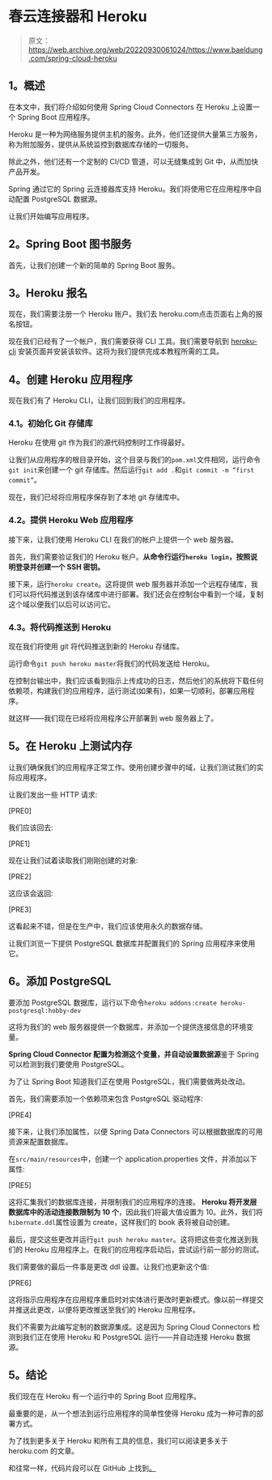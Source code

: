 # 春云连接器和 Heroku

> 原文：<https://web.archive.org/web/20220930061024/https://www.baeldung.com/spring-cloud-heroku>

## **1。概述**

在本文中，我们将介绍如何使用 Spring Cloud Connectors 在 Heroku 上设置一个 Spring Boot 应用程序。

Heroku 是一种为网络服务提供主机的服务。此外，他们还提供大量第三方服务，称为附加服务，提供从系统监控到数据库存储的一切服务。

除此之外，他们还有一个定制的 CI/CD 管道，可以无缝集成到 Git 中，从而加快产品开发。

Spring 通过它的 Spring 云连接器库支持 Heroku。我们将使用它在应用程序中自动配置 PostgreSQL 数据源。

让我们开始编写应用程序。

## **2。Spring Boot 图书服务**

首先，让我们创建一个新的简单的 Spring Boot 服务。

## **3。Heroku 报名**

现在，我们需要注册一个 Heroku 账户。我们去 heroku.com点击页面右上角的报名按钮。

现在我们已经有了一个帐户，我们需要获得 CLI 工具。我们需要导航到 [heroku-cli](https://web.archive.org/web/20221208143837/https://devcenter.heroku.com/articles/heroku-cli) 安装页面并安装该软件。这将为我们提供完成本教程所需的工具。

## **4。创建 Heroku 应用程序**

现在我们有了 Heroku CLI，让我们回到我们的应用程序。

### **4.1。初始化 Git 存储库**

Heroku 在使用 git 作为我们的源代码控制时工作得最好。

让我们从应用程序的根目录开始，这个目录与我们的`pom.xml`文件相同，运行命令`git init`来创建一个 git 存储库。然后运行`git add .`和`git commit -m “first commit”`。

现在，我们已经将应用程序保存到了本地 git 存储库中。

### **4.2。提供 Heroku Web 应用程序**

接下来，让我们使用 Heroku CLI 在我们的帐户上提供一个 web 服务器。

首先，我们需要验证我们的 Heroku 帐户。**从命令行运行`heroku login`，按照说明登录并创建一个 SSH 密钥。**

接下来，运行`heroku create`。这将提供 web 服务器并添加一个远程存储库，我们可以将代码推送到该存储库中进行部署。我们还会在控制台中看到一个域，复制这个域以便我们以后可以访问它。

### **4.3。将代码推送到 Heroku**

现在我们将使用 git 将代码推送到新的 Heroku 存储库。

运行命令`git push heroku master`将我们的代码发送给 Heroku。

在控制台输出中，我们应该看到指示上传成功的日志，然后他们的系统将下载任何依赖项，构建我们的应用程序，运行测试(如果有)，如果一切顺利，部署应用程序。

就这样——我们现在已经将应用程序公开部署到 web 服务器上了。

## **5。在 Heroku 上测试内存**

让我们确保我们的应用程序正常工作。使用创建步骤中的域，让我们测试我们的实际应用程序。

让我们发出一些 HTTP 请求:

[PRE0]

我们应该回去:

[PRE1]

现在让我们试着读取我们刚刚创建的对象:

[PRE2]

这应该会返回:

[PRE3]

这看起来不错，但是在生产中，我们应该使用永久的数据存储。

让我们浏览一下提供 PostgreSQL 数据库并配置我们的 Spring 应用程序来使用它。

## **6。添加 PostgreSQL**

要添加 PostgreSQL 数据库，运行以下命令`heroku addons:create heroku-postgresql:hobby-dev`

这将为我们的 web 服务器提供一个数据库，并添加一个提供连接信息的环境变量。

**Spring Cloud Connector 配置为检测这个变量，并自动设置数据源**鉴于 Spring 可以检测到我们要使用 PostgreSQL。

为了让 Spring Boot 知道我们正在使用 PostgreSQL，我们需要做两处改动。

首先，我们需要添加一个依赖项来包含 PostgreSQL 驱动程序:

[PRE4]

接下来，让我们添加属性，以便 Spring Data Connectors 可以根据数据库的可用资源来配置数据库。

在`src/main/resources`中，创建一个 application.properties 文件，并添加以下属性:

[PRE5]

这将汇集我们的数据库连接，并限制我们的应用程序的连接。 **Heroku 将开发层数据库中的活动连接数限制为 10 个**，因此我们将最大值设置为 10。此外，我们将 `hibernate.ddl`属性设置为 create，这样我们的 book 表将被自动创建。

最后，提交这些更改并运行`git push heroku master`。这将把这些变化推送到我们的 Heroku 应用程序上。在我们的应用程序启动后，尝试运行前一部分的测试。

我们需要做的最后一件事是更改 ddl 设置。让我们也更新这个值:

[PRE6]

这将指示应用程序在应用程序重启时对实体进行更改时更新模式。像以前一样提交并推送此更改，以便将更改推送至我们的 Heroku 应用程序。

我们不需要为此编写定制的数据源集成。这是因为 Spring Cloud Connectors 检测到我们正在使用 Heroku 和 PostgreSQL 运行——并自动连接 Heroku 数据源。

## **5。结论**

我们现在在 Heroku 有一个运行中的 Spring Boot 应用程序。

最重要的是，从一个想法到运行应用程序的简单性使得 Heroku 成为一种可靠的部署方式。

为了找到更多关于 Heroku 和所有工具的信息，我们可以阅读更多关于 heroku.com 的文章。

和往常一样，代码片段可以在 GitHub 上找到[。](https://web.archive.org/web/20221208143837/https://github.com/eugenp/tutorials/tree/master/spring-cloud-modules/spring-cloud-connectors-heroku)